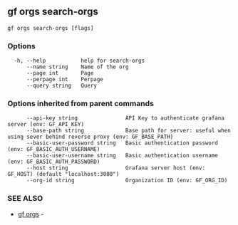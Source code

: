 ## gf orgs search-orgs



```
gf orgs search-orgs [flags]
```

### Options

```
  -h, --help           help for search-orgs
      --name string    Name of the org
      --page int       Page
      --perpage int    Perpage
      --query string   Query
```

### Options inherited from parent commands

```
      --api-key string               API Key to authenticate grafana server (env: GF_API_KEY)
      --base-path string             Base path for server: useful when using sever behind reverse proxy (env: GF_BASE_PATH)
      --basic-user-password string   Basic authentication password (env: GF_BASIC_AUTH_USERNAME)
      --basic-user-username string   Basic authentication username (env: GF_BASIC_AUTH_PASSWORD)
      --host string                  Grafana server host (env: GF_HOST) (default "localhost:3000")
      --org-id string                Organization ID (env: GF_ORG_ID)
```

### SEE ALSO

* [gf orgs](gf_orgs.md)	 - 

